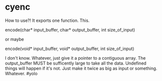 # cyenc
How to use?! It exports one function. This.

encode(char* input_buffer, char* output_buffer, int size_of_input)

or maybe

encode(void* input_buffer, void* output_buffer, int size_of_input)

I don't know. Whatever, just give it a pointer to a contiguous array.
The output_buffer MUST be sufficently large to take all the data. Undefined things will happen if it's not. Just make it twice as big as input or something. Whatever. #yolo
